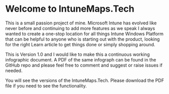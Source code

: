 # Welcome to IntuneMaps.Tech

This is a small passion project of mine. Microsoft Intune has evolved like never before and continuing to add more features as we speak I always wanted to create a one-stop location for all things Intune Windows Platform that can be helpful to anyone who is starting out with the product, looking for the right Learn article to get things done or simply shopping around.

This is Version 1.0 and I would like to make this a continuous working infographic document. A PDF of the same infograph can be found in the GitHub repo and please feel free to comment and suggest or raise issues if needed.

You will see the versions of the IntuneMaps.Tech. Please download the PDF file if you need to see the functionality.
